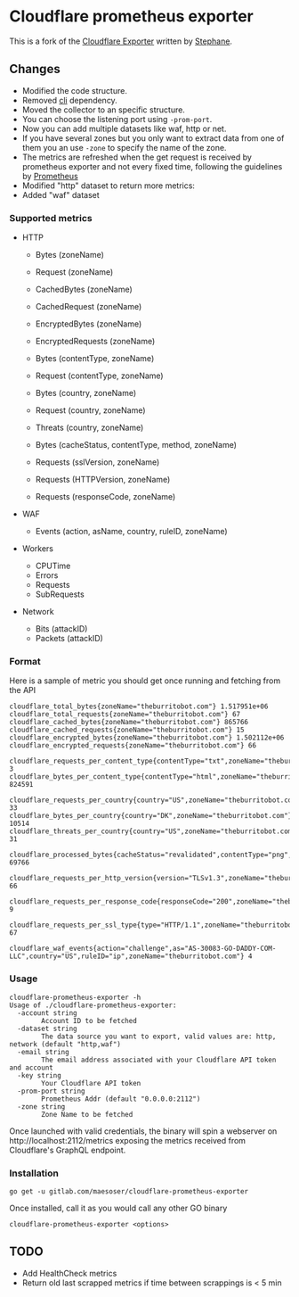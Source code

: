 # Cloudflare prometheus exporter

This is a fork of the [Cloudflare Exporter](https://gitlab.com/stephane5/cloudflare-prometheus-exporter) written by [Stephane](https://gitlab.com/stephane5).


## Changes

 - Modified the code structure.
 - Removed [cli](https://github.com/urfave/cli) dependency.
 - Moved the collector to an specific structure.
 - You can choose the listening port using `-prom-port`.
 - Now you can add multiple datasets like waf, http or net.
 - If you have several zones but you only want to extract data from one of them you an use `-zone` to specify the name of the zone.
 - The metrics are refreshed when the get request is received by prometheus exporter and not every fixed time, following the guidelines by [Prometheus](https://prometheus.io/docs/instrumenting/writing_exporters/#deployment)
 - Modified "http" dataset to return more metrics:
 - Added "waf" dataset

### Supported metrics

- HTTP
   - Bytes (zoneName)
   - Request (zoneName)
   - CachedBytes (zoneName)
   - CachedRequest (zoneName)
   - EncryptedBytes (zoneName)
   - EncryptedRequests (zoneName)

   - Bytes (contentType, zoneName)
   - Request (contentType, zoneName)

   - Bytes (country, zoneName)
   - Request (country, zoneName)
   - Threats (country, zoneName)

   - Bytes (cacheStatus, contentType, method, zoneName)

   - Requests (sslVersion, zoneName)
   - Requests (HTTPVersion, zoneName)
   - Requests (responseCode, zoneName)

- WAF
   - Events (action, asName, country, ruleID, zoneName)

- Workers
   - CPUTime
   - Errors
   - Requests
   - SubRequests

- Network
   - Bits (attackID)
   - Packets (attackID)

### Format

Here is a sample of metric you should get once running and fetching from the API

```
cloudflare_total_bytes{zoneName="theburritobot.com"} 1.517951e+06
cloudflare_total_requests{zoneName="theburritobot.com"} 67
cloudflare_cached_bytes{zoneName="theburritobot.com"} 865766
cloudflare_cached_requests{zoneName="theburritobot.com"} 15
cloudflare_encrypted_bytes{zoneName="theburritobot.com"} 1.502112e+06
cloudflare_encrypted_requests{zoneName="theburritobot.com"} 66

cloudflare_requests_per_content_type{contentType="txt",zoneName="theburritobot.com"} 3
cloudflare_bytes_per_content_type{contentType="html",zoneName="theburritobot.com"} 824591

cloudflare_requests_per_country{country="US",zoneName="theburritobot.com"} 33
cloudflare_bytes_per_country{country="DK",zoneName="theburritobot.com"} 10514
cloudflare_threats_per_country{country="US",zoneName="theburritobot.com"} 31

cloudflare_processed_bytes{cacheStatus="revalidated",contentType="png",method="GET",zoneName="theburritobot.com"} 69766

cloudflare_requests_per_http_version{version="TLSv1.3",zoneName="theburritobot.com"} 66

cloudflare_requests_per_response_code{responseCode="200",zoneName="theburritobot.com"} 9

cloudflare_requests_per_ssl_type{type="HTTP/1.1",zoneName="theburritobot.com"} 67

cloudflare_waf_events{action="challenge",as="AS-30083-GO-DADDY-COM-LLC",country="US",ruleID="ip",zoneName="theburritobot.com"} 4
```

### Usage

```
cloudflare-prometheus-exporter -h
Usage of ./cloudflare-prometheus-exporter:
  -account string
    	Account ID to be fetched
  -dataset string
    	The data source you want to export, valid values are: http, network (default "http,waf")
  -email string
    	The email address associated with your Cloudflare API token and account
  -key string
    	Your Cloudflare API token
  -prom-port string
    	Prometheus Addr (default "0.0.0.0:2112")
  -zone string
    	Zone Name to be fetched
```

Once launched with valid credentials, the binary will spin a webserver on http://localhost:2112/metrics exposing the metrics received from Cloudflare's GraphQL endpoint.

### Installation

```
go get -u gitlab.com/maesoser/cloudflare-prometheus-exporter
```

Once installed, call it as you would call any other GO binary 

```
cloudflare-prometheus-exporter <options>
```

## TODO

- Add HealthCheck metrics
- Return old last scrapped metrics if time between scrappings is < 5 min
